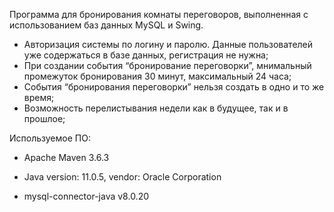 Программа для бронирования комнаты переговоров, выполненная с использованием баз данных MySQL и Swing.

- Авторизация системы по логину и паролю. Данные пользователей уже содержаться в базе данных, регистрация не нужна;
- При создании события “бронирование переговорки”, мнимальный промежуток бронирования 30 минут, максимальный 24 часа;
- События “бронирования переговорки” нельзя создать в одно и то же время;
- Возможность перелистывания недели как в будущее, так и в прошлое;

Используемое ПО:
- Apache Maven 3.6.3

- Java version: 11.0.5, vendor: Oracle Corporation

- mysql-connector-java  v8.0.20
